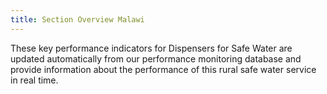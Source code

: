 ```yaml
---
title: Section Overview Malawi
---
```

<!-- *This data is coming straight from the server and was written in markdown.*  
Check the server's `app/content` folder. -->

These key performance indicators for Dispensers for Safe Water are updated automatically from our performance monitoring database and provide information about the performance of this rural safe water service in real time. 